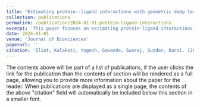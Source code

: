```yaml
---
title: "Estimating protein--ligand interactions with geometric deep learning and mixture density models"
collection: publications
permalink: /publication/2024-01-01-protein-ligand-interactions
excerpt: 'This paper focuses on estimating protein-ligand interactions using geometric deep learning and mixture density models.'
date: 2024-01-01
venue: 'Journal of Biosciences'
paperurl: ''
citation: 'Eliot, Kalakoti, Yogesh, Gawande, Swaraj, Sundar, Durai. (2024). "Estimating protein--ligand interactions with geometric deep learning and mixture density models." <i>Journal of Biosciences</i>. 49(4), 97.'
---
```



The contents above will be part of a list of publications, if the user clicks the link for the publication than the contents of section will be rendered as a full page, allowing you to provide more information about the paper for the reader. When publications are displayed as a single page, the contents of the above "citation" field will automatically be included below this section in a smaller font.
